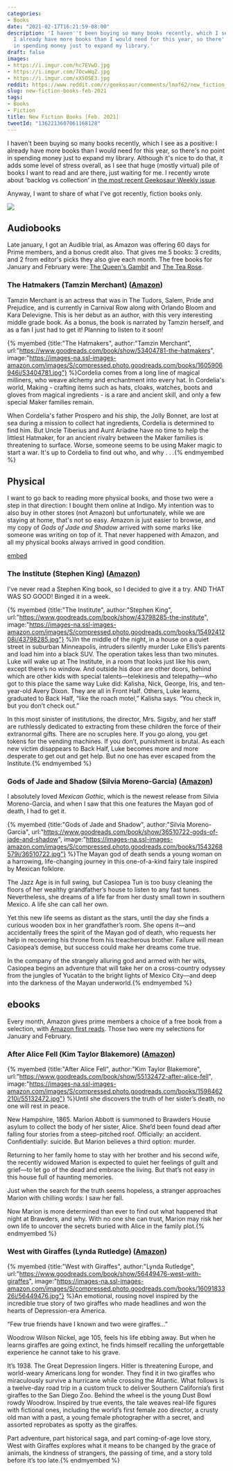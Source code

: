 ```yaml
---
categories:
- Books
date: "2021-02-17T16:21:59-08:00"
description: 'I haven''t been buying so many books recently, which I see as a positive:
  I already have more books than I would need for this year, so there''s no point
  in spending money just to expand my library.'
draft: false
images:
- https://i.imgur.com/hc7EVwD.jpg
- https://i.imgur.com/7OcwWqZ.jpg
- https://i.imgur.com/xX5OSE3.jpg
reddit: https://www.reddit.com/r/geekosaur/comments/lmaf62/new_fiction_books_feb_2021/
slug: new-fiction-books-feb-2021
tags:
- Books
- Fiction
title: New Fiction Books [Feb. 2021]
tweetId: "1362213607061168128"
---
```


I haven't been buying so many books recently, which I see as a positive: I already have more books than I would need for this year, so there's no point in spending money just to expand my library. Although it's nice to do that, it adds some level of stress overall, as I see that huge (mostly virtual) pile of books I want to read and are there, just waiting for me. I recently wrote about 'backlog vs collection' in [the most recent Geekosaur Weekly issue](https://geekosaur.com/post/geekosaur-weekly-3-collection-not-backlog/).

Anyway, I want to share of what I've got recently, fiction books only.

![](https://i.imgur.com/hc7EVwD.jpg)

<!--more-->

## Audiobooks

Late january, I got an Audible trial, as Amazon was offering 60 days for Prime members, and a bonus credit also. That gives me 5 books: 3 credits, and 2 from editor's picks they also give each month. The free books for January and February were: [The Queen's Gambit](https://amzn.to/3u52qka) and [The Tea Rose](https://amzn.to/3s5SXHI).

### The Hatmakers (Tamzin Merchant) ([Amazon](https://amzn.to/2ZqpsDV))

Tamzin Merchant is an actress that was in The Tudors, Salem, Pride and Prejudice, and is currently in Carnival Row along with Orlando Bloom and Kara Delevigne. This is her debut as an author, with this very interesting middle grade book. As a bonus, the book is narrated by Tamzin herself, and as a fan I just had to get it! Planning to listen to it soon!

{% myembed {title:"The Hatmakers", author:"Tamzin Merchant", url:"https://www.goodreads.com/book/show/53404781-the-hatmakers", image:"https://images-na.ssl-images-amazon.com/images/S/compressed.photo.goodreads.com/books/1605906946i/53404781.jpg"} %}Cordelia comes from a long line of magical milliners, who weave alchemy and enchantment into every hat. In Cordelia's world, Making - crafting items such as hats, cloaks, watches, boots and gloves from magical ingredients - is a rare and ancient skill, and only a few special Maker families remain.

When Cordelia's father Prospero and his ship, the Jolly Bonnet, are lost at sea during a mission to collect hat ingredients, Cordelia is determined to find him. But Uncle Tiberius and Aunt Ariadne have no time to help the littlest Hatmaker, for an ancient rivalry between the Maker families is threatening to surface. Worse, someone seems to be using Maker magic to start a war. It's up to Cordelia to find out who, and why . . .{% endmyembed %}

<!-- ### The Tea Rose (Jennifer Donnelly) ([amazon link](https://amzn.to/3s5SXHI))

This is this month's free audible book


### The Queen's Gambit (Walter Tevis)

-->

## Physical

I want to go back to reading more physical books, and those two were a step in that direction: I bought them online at Indigo. My intention was to also buy in other stores (not Amazon) but unfortunately, while we are staying at home, that's not so easy. Amazon is just easier to browse, and my copy of _Gods of Jade and Shadow_ arrived with some marks like someone was writing on top of it. That never happened with Amazon, and all my physical books always arrived in good condition.

[embed](https://twitter.com/FalconSensei/status/1361448953565175808)

### The Institute (Stephen King) ([Amazon](https://amzn.to/2NzfXQb))

I've never read a Stephen King book, so I decided to give it a try. AND THAT WAS SO GOOD! Binged it in a week.

{% myembed {title:"The Institute", author:"Stephen King", url:"https://www.goodreads.com/book/show/43798285-the-institute", image:"https://images-na.ssl-images-amazon.com/images/S/compressed.photo.goodreads.com/books/1549241208i/43798285.jpg"} %}In the middle of the night, in a house on a quiet street in suburban Minneapolis, intruders silently murder Luke Ellis’s parents and load him into a black SUV. The operation takes less than two minutes. Luke will wake up at The Institute, in a room that looks just like his own, except there’s no window. And outside his door are other doors, behind which are other kids with special talents—telekinesis and telepathy—who got to this place the same way Luke did: Kalisha, Nick, George, Iris, and ten-year-old Avery Dixon. They are all in Front Half. Others, Luke learns, graduated to Back Half, “like the roach motel,” Kalisha says. “You check in, but you don’t check out.”

In this most sinister of institutions, the director, Mrs. Sigsby, and her staff are ruthlessly dedicated to extracting from these children the force of their extranormal gifts. There are no scruples here. If you go along, you get tokens for the vending machines. If you don’t, punishment is brutal. As each new victim disappears to Back Half, Luke becomes more and more desperate to get out and get help. But no one has ever escaped from the Institute.{% endmyembed %}

### Gods of Jade and Shadow (Silvia Moreno-Garcia) ([Amazon](https://amzn.to/2M6r8Q8))

I absolutely loved _Mexican Gothic_, which is the newest release from Silvia Moreno-Garcia, and when I saw that this one features the Mayan god of death, I had to get it.

{% myembed {title:"Gods of Jade and Shadow", author:"Silvia Moreno-Garcia", url:"https://www.goodreads.com/book/show/36510722-gods-of-jade-and-shadow", image:"https://images-na.ssl-images-amazon.com/images/S/compressed.photo.goodreads.com/books/1543268579i/36510722.jpg"} %}The Mayan god of death sends a young woman on a harrowing, life-changing journey in this one-of-a-kind fairy tale inspired by Mexican folklore.

The Jazz Age is in full swing, but Casiopea Tun is too busy cleaning the floors of her wealthy grandfather’s house to listen to any fast tunes. Nevertheless, she dreams of a life far from her dusty small town in southern Mexico. A life she can call her own.

Yet this new life seems as distant as the stars, until the day she finds a curious wooden box in her grandfather’s room. She opens it—and accidentally frees the spirit of the Mayan god of death, who requests her help in recovering his throne from his treacherous brother. Failure will mean Casiopea’s demise, but success could make her dreams come true.

In the company of the strangely alluring god and armed with her wits, Casiopea begins an adventure that will take her on a cross-country odyssey from the jungles of Yucatán to the bright lights of Mexico City—and deep into the darkness of the Mayan underworld.{% endmyembed %}

## ebooks

Every month, Amazon gives prime members a choice of a free book from a selection, with [Amazon first reads](https://amzn.to/3jYB9LC). Those two were my selections for January and February.

### After Alice Fell (Kim Taylor Blakemore) ([Amazon](https://amzn.to/3jXXBEF))

{% myembed {title:"After Alice Fell", author:"Kim Taylor Blakemore", url:"https://www.goodreads.com/book/show/55132472-after-alice-fell", image:"https://images-na.ssl-images-amazon.com/images/S/compressed.photo.goodreads.com/books/1598462210i/55132472.jpg"} %}Until she discovers the truth of her sister’s death, no one will rest in peace.

New Hampshire, 1865. Marion Abbott is summoned to Brawders House asylum to collect the body of her sister, Alice. She’d been found dead after falling four stories from a steep-pitched roof. Officially: an accident. Confidentially: suicide. But Marion believes a third option: murder.

Returning to her family home to stay with her brother and his second wife, the recently widowed Marion is expected to quiet her feelings of guilt and grief—to let go of the dead and embrace the living. But that’s not easy in this house full of haunting memories.

Just when the search for the truth seems hopeless, a stranger approaches Marion with chilling words: I saw her fall.

Now Marion is more determined than ever to find out what happened that night at Brawders, and why. With no one she can trust, Marion may risk her own life to uncover the secrets buried with Alice in the family plot.{% endmyembed %}

### West with Giraffes (Lynda Rutledge) ([Amazon](https://amzn.to/3jZVdNI))

{% myembed {title:"West with Giraffes", author:"Lynda Rutledge", url:"https://www.goodreads.com/book/show/56449476-west-with-giraffes", image:"https://images-na.ssl-images-amazon.com/images/S/compressed.photo.goodreads.com/books/1609183326i/56449476.jpg"} %}An emotional, rousing novel inspired by the incredible true story of two giraffes who made headlines and won the hearts of Depression-era America.

“Few true friends have I known and two were giraffes…”

Woodrow Wilson Nickel, age 105, feels his life ebbing away. But when he learns giraffes are going extinct, he finds himself recalling the unforgettable experience he cannot take to his grave.

It’s 1938. The Great Depression lingers. Hitler is threatening Europe, and world-weary Americans long for wonder. They find it in two giraffes who miraculously survive a hurricane while crossing the Atlantic. What follows is a twelve-day road trip in a custom truck to deliver Southern California’s first giraffes to the San Diego Zoo. Behind the wheel is the young Dust Bowl rowdy Woodrow. Inspired by true events, the tale weaves real-life figures with fictional ones, including the world’s first female zoo director, a crusty old man with a past, a young female photographer with a secret, and assorted reprobates as spotty as the giraffes.

Part adventure, part historical saga, and part coming-of-age love story, West with Giraffes explores what it means to be changed by the grace of animals, the kindness of strangers, the passing of time, and a story told before it’s too late.{% endmyembed %}
